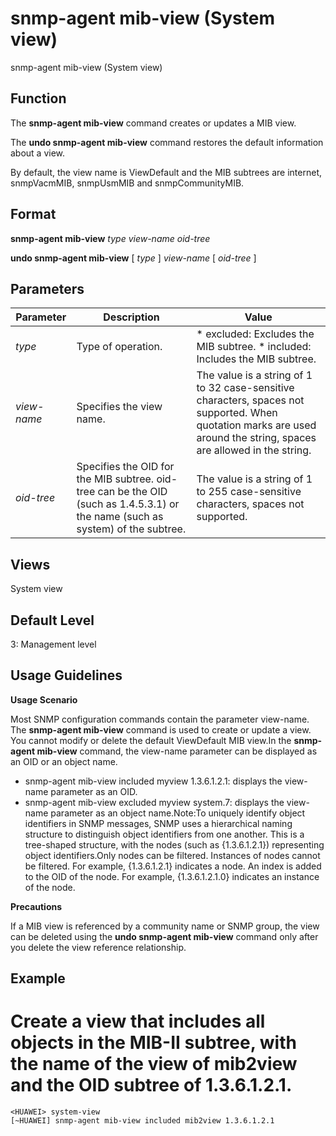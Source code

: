 snmp-agent mib-view (System view)
=================================

snmp-agent mib-view (System view)

Function
--------



The **snmp-agent mib-view** command creates or updates a MIB view.

The **undo snmp-agent mib-view** command restores the default information about a view.



By default, the view name is ViewDefault and the MIB subtrees are internet, snmpVacmMIB, snmpUsmMIB and snmpCommunityMIB.


Format
------

**snmp-agent mib-view** *type* *view-name* *oid-tree*

**undo snmp-agent mib-view** [ *type* ] *view-name* [ *oid-tree* ]


Parameters
----------

| Parameter | Description | Value |
| --- | --- | --- |
| *type* | Type of operation. | * excluded: Excludes the MIB subtree. * included: Includes the MIB subtree. |
| *view-name* | Specifies the view name. | The value is a string of 1 to 32 case-sensitive characters, spaces not supported.  When quotation marks are used around the string, spaces are allowed in the string. |
| *oid-tree* | Specifies the OID for the MIB subtree. oid-tree can be the OID (such as 1.4.5.3.1) or the name (such as system) of the subtree. | The value is a string of 1 to 255 case-sensitive characters, spaces not supported. |



Views
-----

System view


Default Level
-------------

3: Management level


Usage Guidelines
----------------

**Usage Scenario**

Most SNMP configuration commands contain the parameter view-name. The **snmp-agent mib-view** command is used to create or update a view. You cannot modify or delete the default ViewDefault MIB view.In the **snmp-agent mib-view** command, the view-name parameter can be displayed as an OID or an object name.

* snmp-agent mib-view included myview 1.3.6.1.2.1: displays the view-name parameter as an OID.
* snmp-agent mib-view excluded myview system.7: displays the view-name parameter as an object name.Note:To uniquely identify object identifiers in SNMP messages, SNMP uses a hierarchical naming structure to distinguish object identifiers from one another. This is a tree-shaped structure, with the nodes (such as {1.3.6.1.2.1}) representing object identifiers.Only nodes can be filtered. Instances of nodes cannot be filtered. For example, {1.3.6.1.2.1} indicates a node. An index is added to the OID of the node. For example, {1.3.6.1.2.1.0} indicates an instance of the node.

**Precautions**

If a MIB view is referenced by a community name or SNMP group, the view can be deleted using the **undo snmp-agent mib-view** command only after you delete the view reference relationship.


Example
-------

# Create a view that includes all objects in the MIB-II subtree, with the name of the view of mib2view and the OID subtree of 1.3.6.1.2.1.
```
<HUAWEI> system-view
[~HUAWEI] snmp-agent mib-view included mib2view 1.3.6.1.2.1

```